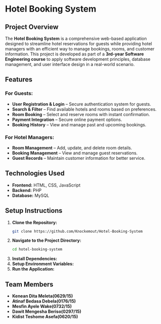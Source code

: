 # Hotel Booking System

## Project Overview
The **Hotel Booking System** is a comprehensive web-based application designed to streamline hotel reservations for guests while providing hotel managers with an efficient way to manage bookings, rooms, and customer information. This project is developed as part of a **3rd-year Software Engineering course** to apply software development principles, database management, and user interface design in a real-world scenario.

## Features
### For Guests:
- **User Registration & Login** – Secure authentication system for guests.
- **Search & Filter** – Find available hotels and rooms based on preferences.
- **Room Booking** – Select and reserve rooms with instant confirmation.
- **Payment Integration** – Secure online payment options.
- **Booking History** – View and manage past and upcoming bookings.

### For Hotel Managers:
- **Room Management** – Add, update, and delete room details.
- **Booking Management** – View and manage guest reservations.
- **Guest Records** – Maintain customer information for better service.

## Technologies Used
- **Frontend:** HTML, CSS, JavaScript
- **Backend:** PHP
- **Database:** MySQL

## Setup Instructions
1. **Clone the Repository:**
   ```bash
   git clone https://github.com/Knockemout/Hotel-Booking-System
   ```
2. **Navigate to the Project Directory:**
   ```bash
   cd hotel-booking-system
   ```
3. **Install Dependencies:**
4. **Setup Environment Variables:**
5. **Run the Application:**

## Team Members
- **Kenean Dita Meleta(0629/15)**
- **Atinaf Bedasa Debela(0176/15)**
- **Mesfin Ayele Wake(0732/15)**
- **Dawit  Mengesha Beriso(0297/15)**
- **Kidist Teshome Asefa(0620/15)**
